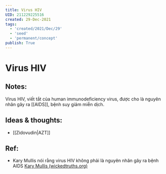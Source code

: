 ```yaml
---
title: Virus HIV
UID: 211229225516
created: 29-Dec-2021
tags:
  - 'created/2021/Dec/29'
  - 'seed'
  - 'permanent/concept'
publish: True
---
```

# Virus HIV

## Notes:
Virus HIV, viết tắt của human immunodeficiency virus, được cho là nguyên nhân gây ra [[AIDS]], bệnh suy giảm miễn dịch.

## Ideas & thoughts:
- [[Zidovudin|AZT]]

## Ref:
- Kary Mullis nói rằng virus HIV không phải là nguyên nhân gây ra bệnh AIDS [Kary Mullis (wickedtruths.org)](https://wickedtruths.org/en/kary-mullis/)